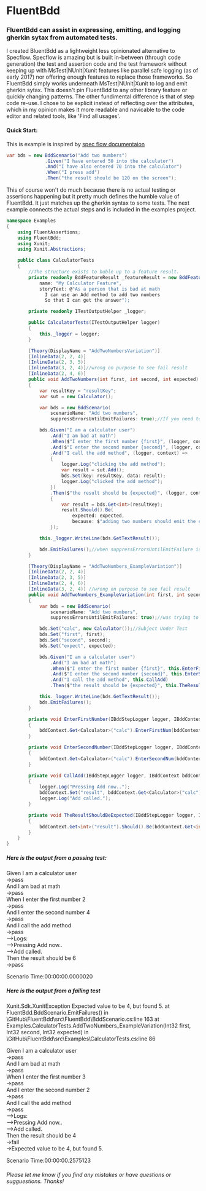 # FluentBdd


### FluentBdd can assist in expressing, emitting, and logging gherkin sytax from automated tests.

I created BluentBdd as a lightweight less opinionated alternative to Specflow. Specflow is amazing but is built in-between (through code generation) the test and assertion code and the test framework without keeping up with MsTest|NUnit|Xunit features like parallel safe logging (as of early 2017) nor offering enough features to replace those frameworks. So FluentBdd simply works underneath MsTest|NUnit|Xunit to log and emit gherkin sytax. This doesn't pin FluentBdd to any other library feature or quickly changing patterns. The other fundimental difference is that of step code re-use. I chose to be explicit instead of reflecting over the attributes, which in my opinion makes it more readable and navicable to the code editor and related tools, like 'Find all usages'.


#### Quick Start:
This is example is inspired by [spec flow documentaion](http://specflow.org/getting-started/#AddingFeature)

```csharp
var bds = new BddScenario("Add two numbers")
              .Given("I have entered 50 into the calculator")
              .And("I have also entered 70 into the calculator")
              .When("I press add")
              .Then("the result should be 120 on the screen");
```

This of course won't do much because there is no actual testing or assertions happening but it pretty much defines the humble value of FluentBdd. It just matches up the gherkin syntax to some tests. The next example connects the actual steps and is included in the examples project.
```csharp
namespace Examples
{
    using FluentAssertions;
    using FluentBdd;
    using Xunit;
    using Xunit.Abstractions;

    public class CalculatorTests
    {
        //The structure exists to buble up to a feature result.
        private readonly BddFeatureResult _featureResult = new BddFeatureResult(
            name: "My Calculator Feature",
            storyText: @"As a person that is bad at math
              I can use an Add method to add two numbers
              So that I can get the answer");

        private readonly ITestOutputHelper _logger;

        public CalculatorTests(ITestOutputHelper logger)
        {
            this._logger = logger;
        }

        [Theory(DisplayName = "AddTwoNumbersVariation")]
        [InlineData(2, 2, 4)]
        [InlineData(2, 3, 5)]
        [InlineData(3, 2, 4)]//wrong on purpose to see fail result
        [InlineData(2, 4, 6)]
        public void AddTwoNumbers(int first, int second, int expected)
        {
            var resultKey = "resultKey";
            var sut = new Calculator();

            var bds = new BddScenario(
                scenarioName: "Add two numbers",
                suppressErrorsUntilEmitFailures: true);//If you need to manage your own test output, this can be useful.

            bds.Given("I am a calculator user")
                .And("I am bad at math")
                .When($"I enter the first number {first}", (logger, context) => sut.EnterFirstNum(first))
                .And($"I enter the second number {second}", (logger, context) => sut.EnterSecondNum(second))
                .And("I call the add method", (logger, context) =>
                {
                    logger.Log("clicking the add method");
                    var result = sut.Add();
                    bds.Set(key: resultKey, data: result);
                    logger.Log("clicked the add method");
                })
                .Then($"the result should be {expected}", (logger, context) =>
                {
                    var result = bds.Get<int>(resultKey);
                    result.Should().Be(
                        expected: expected,
                        because: $"adding two numbers should emit the correct result of {expected}");
                });

            this._logger.WriteLine(bds.GetTextResult());

            bds.EmitFailures();//when suppressErrorsUntilEmitFailure is true, this is how you let the assertions bubble up to the test framework
        }

        [Theory(DisplayName = "AddTwoNumbers_ExampleVariation")]
        [InlineData(2, 2, 4)]
        [InlineData(2, 3, 5)]
        [InlineData(2, 4, 6)]
        [InlineData(3, 2, 4)] //wrong on purpose to see fail result
        public void AddTwoNumbers_ExampleVariation(int first, int second, int expected)
        {
            var bds = new BddScenario(
                scenarioName: "Add two numbers",
                suppressErrorsUntilEmitFailures: true);//was trying to show without this, but I like it!

            bds.Set("calc", new Calculator());//Subject Under Test
            bds.Set("first", first);
            bds.Set("second", second);
            bds.Set("expect", expected);

            bds.Given("I am a calculator user")
                .And("I am bad at math")
                .When($"I enter the first number {first}", this.EnterFirstNumber)
                .And($"I enter the second number {second}", this.EnterSecondNumber)
                .And("I call the add method", this.CallAdd)
                .Then($"the result should be {expected}", this.TheResultShouldBeExpected);

            this._logger.WriteLine(bds.GetTextResult());
            bds.EmitFailures();
        }

        private void EnterFirstNumber(IBddStepLogger logger, IBddContext bddContext)
        {
            bddContext.Get<Calculator>("calc").EnterFirstNum(bddContext.Get<int>("first"));
        }

        private void EnterSecondNumber(IBddStepLogger logger, IBddContext bddContext)
        {
            bddContext.Get<Calculator>("calc").EnterSecondNum(bddContext.Get<int>("second"));
        }

        private void CallAdd(IBddStepLogger logger, IBddContext bddContext)
        {
            logger.Log("Pressing Add now..");
            bddContext.Set("result", bddContext.Get<Calculator>("calc").Add());
            logger.Log("Add called.");
        }

        private void TheResultShouldBeExpected(IBddStepLogger logger, IBddContext bddContext)
        {
            bddContext.Get<int>("result").Should().Be(bddContext.Get<int>("expect"));
        }
    }
}

```

##### Here is the output from a passing test:

Given I am a calculator user  
->pass  
And I am bad at math  
->pass  
When I enter the first number 2  
->pass  
And I enter the second number 4  
->pass  
And I call the add method  
->pass  
-->Logs:  
-->Pressing Add now..  
-->Add called.  
Then the result should be 6  
->pass  

Scenario Time:00:00:00.0000020

##### Here is the output from a failing test

Xunit.Sdk.XunitException
Expected value to be 4, but found 5.
   at FluentBdd.BddScenario.EmitFailures() in \GitHub\FluentBdd\src\FluentBdd\BddScenario.cs:line 163
   at Examples.CalculatorTests.AddTwoNumbers_ExampleVariation(Int32 first, Int32 second, Int32 expected) in \GitHub\FluentBdd\src\Examples\CalculatorTests.cs:line 86

Given I am a calculator user  
->pass  
And I am bad at math  
->pass  
When I enter the first number 3  
->pass  
And I enter the second number 2  
->pass  
And I call the add method  
->pass  
-->Logs:  
-->Pressing Add now..  
-->Add called.  
Then the result should be 4  
->fail  
->Expected value to be 4, but found 5.  

Scenario Time:00:00:00.2575123

###### Please let me know if you find any mistakes or have questions or sugguestions. Thanks!
